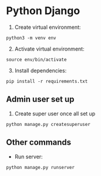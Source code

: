 # Python Django

1. Create virtual environment: 
```
python3 -m venv env
```

2. Activate virtual environment:
```
source env/bin/activate
```

3. Install dependencies:
```
pip install -r requirements.txt
```

## Admin user set up

1. Create super user once all set up
```
python manage.py createsuperuser
```

## Other commands

- Run server:
```
python manage.py runserver
```